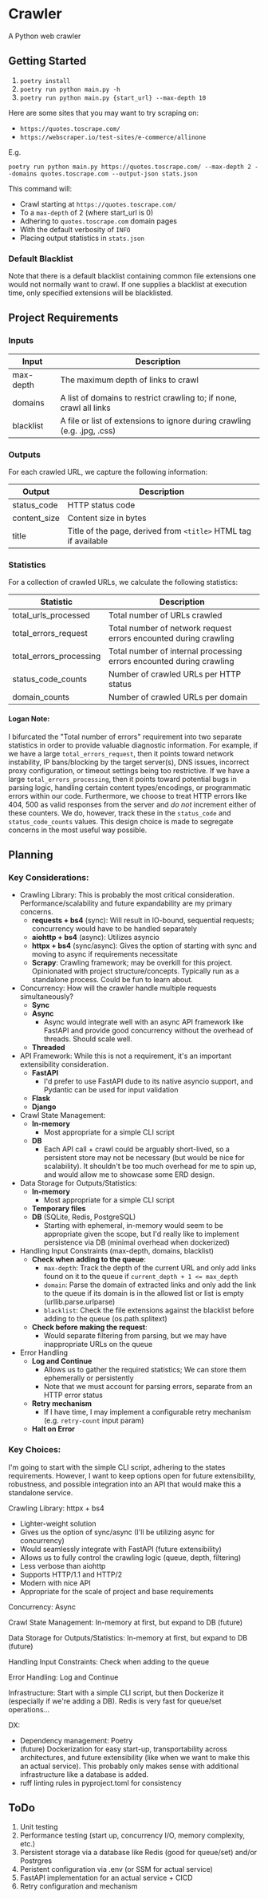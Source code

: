 # Crawler

A Python web crawler


## Getting Started

1. `poetry install`
2. `poetry run python main.py -h`
3. `poetry run python main.py {start_url} --max-depth 10`

Here are some sites that you may want to try scraping on:
* `https://quotes.toscrape.com/`
* `https://webscraper.io/test-sites/e-commerce/allinone`

E.g.
```
poetry run python main.py https://quotes.toscrape.com/ --max-depth 2 --domains quotes.toscrape.com --output-json stats.json
```

This command will:
* Crawl starting at `https://quotes.toscrape.com/`
* To a `max-depth` of 2 (where start_url is 0)
* Adhering to `quotes.toscrape.com` domain pages
* With the default verbosity of `INFO`
* Placing output statistics in `stats.json`

### Default Blacklist

Note that there is a default blacklist containing common file extensions one would not normally want to crawl. If one supplies a blacklist at execution time, only specified extensions will be blacklisted.


## Project Requirements

### Inputs

| Input     | Description                                                                |
| --------- | -------------------------------------------------------------------------- |
| max-depth | The maximum depth of links to crawl                                        |
| domains   | A list of domains to restrict crawling to; if none, crawl all links        |
| blacklist | A file or list of extensions to ignore during crawling (e.g. .jpg, .css)   |

### Outputs

For each crawled URL, we capture the following information:

| Output       | Description                                                     |
| ------------ | --------------------------------------------------------------- |
| status_code  | HTTP status code                                                |
| content_size | Content size in bytes                                           |
| title        | Title of the page, derived from `<title>` HTML tag if available |

### Statistics

For a collection of crawled URLs, we calculate the following statistics:

| Statistic               | Description                                                          |
| ----------------------- | -------------------------------------------------------------------- |
| total_urls_processed    | Total number of URLs crawled                                         |
| total_errors_request    | Total number of network request errors encounted during crawling     |
| total_errors_processing | Total number of internal processing errors encounted during crawling |
| status_code_counts      | Number of crawled URLs per HTTP status                               |
| domain_counts           | Number of crawled URLs per domain                                    |

#### Logan Note: 

I bifurcated the "Total number of errors" requirement into two separate statistics in order to provide valuable diagnostic information. For example, if we have a large `total_errors_request`, then it points toward network instability, IP bans/blocking by the target server(s), DNS issues, incorrect proxy configuration, or timeout settings being too restrictive. If we have a large `total_errors_processing`, then it points toward potential bugs in parsing logic, handling certain content types/encodings, or programmatic errors within our code. Furthermore, we choose to treat HTTP errors like 404, 500 as valid responses from the server and _do not_ increment either of these counters. We do, however, track these in the `status_code` and `status_code_counts` values. This design choice is made to segregate concerns in the most useful way possible.

## Planning

### Key Considerations:

* Crawling Library: This is probably the most critical consideration. Performance/scalability and future expandability are my primary concerns.
  * **requests + bs4** (sync): Will result in IO-bound, sequential requests; concurrency would have to be handled separately
  * **aiohttp + bs4** (async): Utilizes asyncio
  * **httpx + bs4** (sync/async): Gives the option of starting with sync and moving to async if requirements necessitate
  * **Scrapy**: Crawling framework; may be overkill for this project. Opinionated with project structure/concepts. Typically run as a standalone process. Could be fun to learn about.
* Concurrency: How will the crawler handle multiple requests simultaneously?
  * **Sync**
  * **Async**
    * Async would integrate well with an async API framework like FastAPI and provide good concurrency without the overhead of threads. Should scale well.
  * **Threaded**
* API Framework: While this is not a requirement, it's an important extensibility consideration.
  * **FastAPI**
    * I'd prefer to use FastAPI dude to its native asyncio support, and Pydantic can be used for input validation
  * **Flask**
  * **Django**
* Crawl State Management:
  * **In-memory**
    * Most appropriate for a simple CLI script
  * **DB**
    * Each API call + crawl could be arguably short-lived, so a persistent store may not be necessary (but would be nice for scalability). It shouldn't be too much overhead for me to spin up, and would allow me to showcase some ERD design.
* Data Storage for Outputs/Statistics:
  * **In-memory**
    * Most appropriate for a simple CLI script
  * **Temporary files**
  * **DB** (SQLite, Redis, PostgreSQL)
    * Starting with ephemeral, in-memory would seem to be appropriate given the scope, but I'd really like to implement persistence via DB (minimal overhead when dockerized)
* Handling Input Constraints (max-depth, domains, blacklist)
  * **Check when adding to the queue**:
    * `max-depth`: Track the depth of the current URL and only add links found on it to the queue if `current_depth + 1 <= max_depth`
    * `domain`: Parse the domain of extracted links and only add the link to the queue if its domain is in the allowed list or list is empty (urllib.parse.urlparse)
    * `blacklist`: Check the file extensions against the blacklist before adding to the queue (os.path.splitext)
  * **Check before making the request**:
    * Would separate filtering from parsing, but we may have inappropriate URLs on the queue
* Error Handling
  * **Log and Continue**
    * Allows us to gather the required statistics; We can store them ephemerally or persistently
    * Note that we must account for parsing errors, separate from an HTTP error status
  * **Retry mechanism**
    * If I have time, I may implement a configurable retry mechanism (e.g. `retry-count` input param)
  * **Halt on Error**

### Key Choices:

I'm going to start with the simple CLI script, adhering to the states requirements. However, I want to keep options open for future extensibility, robustness, and possible integration into an API that would make this a standalone service.

Crawling Library: httpx + bs4
* Lighter-weight solution
* Gives us the option of sync/async (I'll be utilizing async for concurrency)
* Would seamlessly integrate with FastAPI (future extensibility)
* Allows us to fully control the crawling logic (queue, depth, filtering)
* Less verbose than aiohttp
* Supports HTTP/1.1 and HTTP/2
* Modern with nice API
* Appropriate for the scale of project and base requirements

Concurrency: Async

Crawl State Management: In-memory at first, but expand to DB (future)

Data Storage for Outputs/Statistics: In-memory at first, but expand to DB (future)

Handling Input Constraints: Check when adding to the queue

Error Handling: Log and Continue

Infrastructure: Start with a simple CLI script, but then Dockerize it (especially if we're adding a DB). Redis is very fast for queue/set operations...

DX:
* Dependency management: Poetry
* (future) Dockerization for easy start-up, transportability across architectures, and future extensibility (like when we want to make this an actual service). This probably only makes sense with additional infrastructure like a database is added.
* ruff linting rules in pyproject.toml for consistency


## ToDo

1. Unit testing
2. Performance testing (start up, concurrency I/O, memory complexity, etc.)
3. Persistent storage via a database like Redis (good for queue/set) and/or Postrgres
4. Peristent configuration via .env (or SSM for actual service)
4. FastAPI implementation for an actual service + CICD
5. Retry configuration and mechanism
